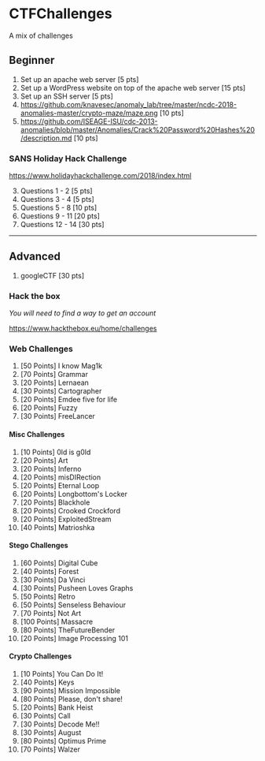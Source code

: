 # CTFChallenges
A mix of challenges

## Beginner

1. Set up an apache web server [5 pts]
2. Set up a WordPress website on top of the apache web server [15 pts]
3. Set up an SSH server [5 pts]
3. https://github.com/knavesec/anomaly_lab/tree/master/ncdc-2018-anomalies-master/crypto-maze/maze.png [10 pts]
4. https://github.com/ISEAGE-ISU/cdc-2013-anomalies/blob/master/Anomalies/Crack%20Password%20Hashes%20/description.md [10 pts]


###  SANS Holiday Hack Challenge
https://www.holidayhackchallenge.com/2018/index.html

3. Questions 1 - 2 [5 pts]
4. Questions 3 - 4 [5 pts]
5. Questions 5 - 8 [10 pts]
6. Questions 9 - 11 [20 pts]
7. Questions 12 - 14 [30 pts]

-----
## Advanced 

1. googleCTF [30 pts]
### Hack the box

*You will need to find a way to get an account*

https://www.hackthebox.eu/home/challenges

### Web Challenges
1. [50 Points] I know Mag1k
2. [70 Points] Grammar
3. [20 Points] Lernaean
4. [30 Points] Cartographer
5. [20 Points] Emdee five for life 
6. [20 Points] Fuzzy
7. [30 Points] FreeLancer

#### Misc Challenges

1.  [10 Points] 0ld is g0ld 
2.  [20 Points] Art 
3.  [20 Points] Inferno 
4.  [20 Points] misDIRection 
5.  [20 Points] Eternal Loop 
6.  [20 Points] Longbottom's Locker 
7.  [20 Points] Blackhole 
8.  [20 Points] Crooked Crockford 
9.  [20 Points] ExploitedStream 
10. [40 Points] Matrioshka 

#### Stego Challenges
1.  [60 Points] Digital Cube
2.  [40 Points] Forest
3.  [30 Points] Da Vinci
4.  [30 Points] Pusheen Loves Graphs
5.  [50 Points] Retro
6.  [50 Points] Senseless Behaviour
7.  [70 Points] Not Art
8.  [100 Points] Massacre
9.  [80 Points] TheFutureBender
10. [20 Points] Image Processing 101


#### Crypto Challenges
1.  [10 Points] You Can Do It!
2.  [40 Points] Keys
3.  [90 Points] Mission Impossible
4.  [80 Points] Please, don't share! 
5.  [20 Points] Bank Heist
6.  [30 Points] Call
7.  [30 Points] Decode Me!!
8.  [30 Points] August 
9.  [80 Points] Optimus Prime
10. [70 Points] Walzer 
